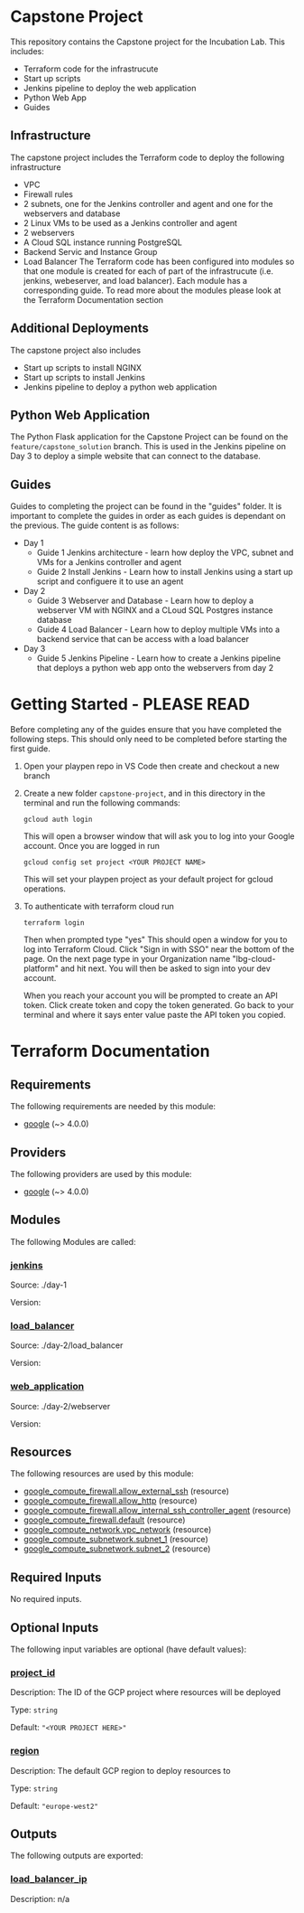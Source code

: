 # Capstone Project

This repository contains the Capstone project for the Incubation Lab. This includes:
- Terraform code for the infrastrucute
- Start up scripts
- Jenkins pipeline to deploy the web application
- Python Web App
- Guides

## Infrastructure
The capstone project includes the Terraform code to deploy the following infrastructure
- VPC
- Firewall rules
- 2 subnets, one for the Jenkins controller and agent and one for the webservers and database
- 2 Linux VMs to be used as a Jenkins controller and agent
- 2 webservers
- A Cloud SQL instance running PostgreSQL
- Backend Servic and Instance Group
- Load Balancer
The Terraform code has been configured into modules so that one module is created for each of part of the infrastrucute (i.e. jenkins, webeserver, and load balancer). Each module has a corresponding guide. To read more about the modules please look at the Terraform Documentation section

## Additional Deployments
The capstone project also includes
- Start up scripts to install NGINX
- Start up scripts to install Jenkins
- Jenkins pipeline to deploy a python web application

## Python Web Application
The Python Flask application for the Capstone Project can be found on the `feature/capstone_solution` branch. This is used in the Jenkins pipeline on Day 3 to deploy a simple website that can connect to the database.

## Guides
Guides to completing the project can be found in the "guides" folder. It is important to complete the guides in order as each guides is dependant on the previous. The guide content is as follows:
- Day 1
  - Guide 1 Jenkins architecture - learn how deploy the VPC, subnet and VMs for a Jenkins controller and agent
  - Guide 2 Install Jenkins - Learn how to install Jenkins using a start up script and configuere it to use an agent
- Day 2
  - Guide 3 Webserver and Database - Learn how to deploy a webserver VM with NGINX and a CLoud SQL Postgres instance database
  - Guide 4 Load Balancer - Learn how to deploy multiple VMs into a backend service that can be access with a load balancer
- Day 3
  - Guide 5 Jenkins Pipeline - Learn how to create a Jenkins pipeline that deploys a python web app onto the webservers from day 2


# Getting Started - PLEASE READ
Before completing any of the guides ensure that you have completed the following steps. This should only need to be completed before starting the first guide.
1. Open your playpen repo in VS Code then create and checkout a new branch

2. Create a new folder `capstone-project`, and in this directory in the terminal and run the following commands:
   ```
   gcloud auth login
   ```
   This will open a browser window that will ask you to log into your Google account.
   Once you are logged in run
   ```
   gcloud config set project <YOUR PROJECT NAME>
   ```
   This will set your playpen project as your default project for gcloud operations.
4. To authenticate with terraform cloud run
   ```
   terraform login
   ```
   Then when prompted type "yes"
   This should open a window for you to log into Terraform Cloud. Click "Sign in with SSO" near the bottom of the page. On the next page type in your Organization name "lbg-cloud-platform" and hit next. You will then be asked to sign into your dev account.

   When you reach your account you will be prompted to create an API token. Click create token and copy the token generated. Go back to your terminal and where it says enter value paste the API token you copied.


# Terraform Documentation
<!-- BEGIN_TF_DOCS -->
## Requirements

The following requirements are needed by this module:

- <a name="requirement_google"></a> [google](#requirement\_google) (~> 4.0.0)

## Providers

The following providers are used by this module:

- <a name="provider_google"></a> [google](#provider\_google) (~> 4.0.0)

## Modules

The following Modules are called:

### <a name="module_jenkins"></a> [jenkins](#module\_jenkins)

Source: ./day-1

Version:

### <a name="module_load_balancer"></a> [load\_balancer](#module\_load\_balancer)

Source: ./day-2/load_balancer

Version:

### <a name="module_web_application"></a> [web\_application](#module\_web\_application)

Source: ./day-2/webserver

Version:

## Resources

The following resources are used by this module:

- [google_compute_firewall.allow_external_ssh](https://registry.terraform.io/providers/hashicorp/google/latest/docs/resources/compute_firewall) (resource)
- [google_compute_firewall.allow_http](https://registry.terraform.io/providers/hashicorp/google/latest/docs/resources/compute_firewall) (resource)
- [google_compute_firewall.allow_internal_ssh_controller_agent](https://registry.terraform.io/providers/hashicorp/google/latest/docs/resources/compute_firewall) (resource)
- [google_compute_firewall.default](https://registry.terraform.io/providers/hashicorp/google/latest/docs/resources/compute_firewall) (resource)
- [google_compute_network.vpc_network](https://registry.terraform.io/providers/hashicorp/google/latest/docs/resources/compute_network) (resource)
- [google_compute_subnetwork.subnet_1](https://registry.terraform.io/providers/hashicorp/google/latest/docs/resources/compute_subnetwork) (resource)
- [google_compute_subnetwork.subnet_2](https://registry.terraform.io/providers/hashicorp/google/latest/docs/resources/compute_subnetwork) (resource)

## Required Inputs

No required inputs.

## Optional Inputs

The following input variables are optional (have default values):

### <a name="input_project_id"></a> [project\_id](#input\_project\_id)

Description: The ID of the GCP project where resources will be deployed

Type: `string`

Default: `"<YOUR PROJECT HERE>"`

### <a name="input_region"></a> [region](#input\_region)

Description: The default GCP region to deploy resources to

Type: `string`

Default: `"europe-west2"`

## Outputs

The following outputs are exported:

### <a name="output_load_balancer_ip"></a> [load\_balancer\_ip](#output\_load\_balancer\_ip)

Description: n/a
<!-- END_TF_DOCS -->
